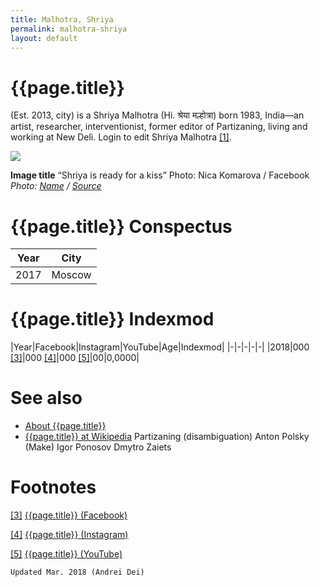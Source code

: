 ```yaml
---
title: Malhotra, Shriya
permalink: malhotra-shriya
layout: default
---
```


# {{page.title}}

(Est. 2013, city) is a Shriya Malhotra (Hi. श्रेया मल्होत्रा) born 1983, India—an artist, researcher, interventionist, former editor of Partizaning, living and working at New Deli. Login to edit Shriya Malhotra <span id="a1">[\[1\]](#f1)</span>.

![](/encyclopedia/images/{{page.permalink}}.jpg)

**Image title**
“Shriya is ready for a kiss”
Photo: Nica Komarova / Facebook
*Photo: [Name](index) / [Source](index)*

# {{page.title}} Conspectus

|Year|City|
|-|-|
|2017|Moscow|

# {{page.title}} Indexmod

|Year|Facebook|Instagram|YouTube|Age|Indexmod|
|-|-|-|-|-|
|2018|000 <span id="a3">[\[3\]](#f3)</span>|000 <span id="a4">[\[4\]](#f4)</span>|000 <span id="a5">[\[5\]](#f5)</span>|00|0,0000|


# See also

+ [About {{page.title}}](index)
+ [{{page.title}} at Wikipedia](index)
Partizaning (disambiguation)
Anton Polsky (Make)
Igor Ponosov
Dmytro Zaiets

# Footnotes

[[3]](#a3) <span id="f3"></span> [{{page.title}} (Facebook)](index)

[[4]](#a4) <span id="f4"></span> [{{page.title}} (Instagram)](index)

[[5]](#a5) <span id="f5"></span> [{{page.title}} (YouTube)](index)

`Updated Mar. 2018 (Andrei Dei)`
